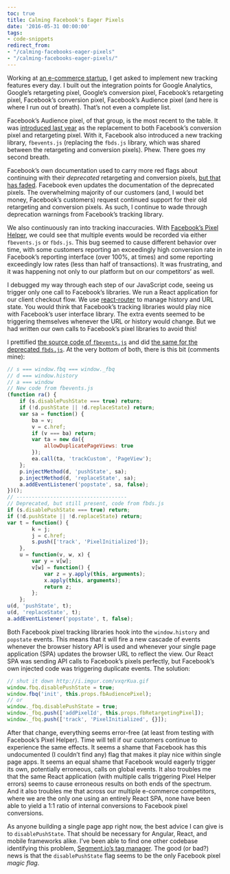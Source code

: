 ```yaml
---
toc: true
title: Calming Facebook's Eager Pixels
date: '2016-05-31 00:00:00'
tags:
- code-snippets
redirect_from:
- "/calming-facebooks-eager-pixels"
- "/calming-facebooks-eager-pixels/"
---
```


Working at [an e-commerce startup](//www.threadmeup.com), I get asked to implement new tracking features every day. I built out the integration points for Google Analytics, Google’s retargeting pixel, Google’s conversion pixel, Facebook’s retargeting pixel, Facebook’s conversion pixel, Facebook’s Audience pixel (and here is where I run out of breath). That’s not even a complete list.

Facebook’s Audience pixel, of that group, is the most recent to the table. It was [introduced last year](https://developers.facebook.com/ads/blog/post/2015/06/10/upgrades-to-conversion-tracking/) as the replacement to both Facebook’s conversion pixel and retargeting pixel. With it, Facebook also introduced a new tracking library, `fbevents.js` (replacing the `fbds.js` library, which was shared between the retargeting and conversion pixels). Phew. There goes my second breath.

Facebook’s own documentation used to carry more red flags about continuing with their _deprecated_ retargeting and conversion pixels, [but that has faded](https://developers.facebook.com/docs/ads-for-websites/drive-conversions). Facebook even updates the documentation of the deprecated pixels. The overwhelming majority of our customers (and, I would bet money, Facebook’s customers) request continued support for their old retargeting and conversion pixels. As such, I continue to wade through deprecation warnings from Facebook’s tracking library.

We also continuously ran into tracking inaccuracies. With [Facebook’s Pixel Helper](https://developers.facebook.com/docs/facebook-pixel/pixel-helper), we could see that multiple events would be recorded via either `fbevents.js` or `fbds.js`. This bug seemed to cause different behavior over time, with some customers reporting an exceedingly high conversion rate in Facebook’s reporting interface (over 100%, at times) and some reporting exceedingly low rates (less than half of transactions). It was frustrating, and it was happening not only to our platform but on our competitors’ as well.

I debugged my way through each step of our JavaScript code, seeing us trigger only one call to Facebook’s libraries. We run a React application for our client checkout flow. We use [react-router](https://github.com/reactjs/react-router) to manage history and URL state. You would think that Facebook’s tracking libraries would play nice with Facebook’s user interface library. The extra events seemed to be triggering themselves whenever the URL or history would change. But we had written our own calls to Facebook’s pixel libraries to avoid this!

I prettified [the source code of `fbevents.js`](https://gist.github.com/andjosh/41001c2b624dd19c1ca2c9f4804ebbb0#file-fbevents-js-L487) and did [the same for the deprecated `fbds.js`](https://gist.github.com/andjosh/a59b26748928f2de399c10b7b24caeb7#file-fbds-js-L129). At the very bottom of both, there is this bit (comments mine):

```js
// s === window.fbq === window._fbq
// d === window.history
// a === window
// New code from fbevents.js
(function ra() {
    if (s.disablePushState === true) return;
    if (!d.pushState || !d.replaceState) return;
    var sa = function() {
        ba = v;
        v = c.href;
        if (v === ba) return;
        var ta = new da({
            allowDuplicatePageViews: true
        });
        ea.call(ta, 'trackCustom', 'PageView');
    };
    p.injectMethod(d, 'pushState', sa);
    p.injectMethod(d, 'replaceState', sa);
    a.addEventListener('popstate', sa, false);
})();
// ------------------------------------
// Deprecated, but still present, code from fbds.js
if (s.disablePushState === true) return;
if (!d.pushState || !d.replaceState) return;
var t = function() {
        k = j;
        j = c.href;
        s.push(['track', 'PixelInitialized']);
    },
    u = function(v, w, x) {
        var y = v[w];
        v[w] = function() {
            var z = y.apply(this, arguments);
            x.apply(this, arguments);
            return z;
        };
    };
u(d, 'pushState', t);
u(d, 'replaceState', t);
a.addEventListener('popstate', t, false);
```

Both Facebook pixel tracking libraries hook into the `window.history` and `popstate` events. This means that it will fire a new cascade of events whenever the browser history API is used and whenever your single page application (SPA) updates the browser URL to reflect the view. Our React SPA was sending API calls to Facebook’s pixels perfectly, but Facebook’s own injected code was triggering duplicate events. The solution:

```js
// shut it down http://i.imgur.com/vxqrKua.gif
window.fbq.disablePushState = true;
window.fbq('init', this.props.fbAudiencePixel);
// or
window._fbq.disablePushState = true;
window._fbq.push(['addPixelId', this.props.fbRetargetingPixel]);
window._fbq.push(['track', 'PixelInitialized', {}]);
```

After that change, everything seems error-free (at least from testing with Facebook’s Pixel Helper). Time will tell if our customers continue to experience the same effects. It seems a shame that Facebook has this undocumented (I couldn’t find any) flag that makes it play nice within single page apps. It seems an equal shame that Facebook would eagerly trigger its own, potentially erroneous, calls on global events. It also troubles me that the same React application (with multiple calls triggering Pixel Helper errors) seems to cause erroneous results on both ends of the spectrum. And it also troubles me that across our multiple e-commerce competitors, where we are the only one using an entirely React SPA, none have been able to yield a 1:1 ratio of internal conversions to Facebook pixel conversions.

As anyone building a single page app right now, the best advice I can give is to `disablePushState`. That should be necessary for Angular, React, and mobile frameworks alike. I’ve been able to find one other codebase identifying this problem, [Segment.io’s tag manager](https://github.com/segment-integrations/analytics.js-integration-facebook-pixel/pull/8/files). The good (or bad?) news is that the `disablePushState` flag seems to be the only Facebook pixel _magic flag_.

